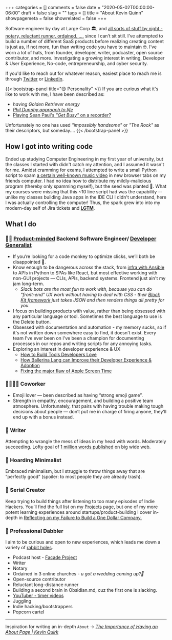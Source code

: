 +++
categories = []
comments = false
date = "2020-05-02T00:00:00-06:00"
draft = false
slug = ""
tags = []
title = "About Kevin Quinn"
showpagemeta = false
showrelated = false
+++

Software engineer by day at Large Corp 🏛, and [all sorts of stuff by night - notary, reluctant runner, ordained, ....](#-professional-dabbler) since I can’t sit still. I’ve attempted to build a number of different SaaS products before realizing creating content is just as, if not more, fun than writing code you have to maintain 🤓. I’ve worn a lot of hats, from founder, developer, writer, podcaster, open source contributor, and more. Investigating a growing interest in writing, Developer & User Experience, No-code, entrepreneurship, and cyber security.

If you'd like to reach out for whatever reason, easiest place to reach me is through [Twitter](https://twitter.com/maybekq) or [LinkedIn](https://linkedin.com/in/quinnkevinp).

{{< bootstrap-panel title="😊 Personality" >}}
If you are curious what it's like to work with me, I have been described as:

- _having Golden Retriever energy_
- [_Phil Dunphy approach to life_](https://modernfamily.fandom.com/wiki/Phil_Dunphy)
- [Playing Sean Paul's _"Get Busy"_ on a recorder?](/recorder-escapades/)

Unfortunately no one has used _"impossibly handsome"_ or _"The Rock"_ as their descriptors, but someday....
{{< /bootstrap-panel >}}

## How I got into writing code

Ended up studying Computer Engineering in my first year of university, but the classes I started with didn't catch my attention, and I assumed it wasn't for me. Amidst cramming for exams, I attempted to write a small Python script to spam [a certain well-known music video](https://www.youtube.com/watch?v=dQw4w9WgXcQ) in new browser tabs on my friends computer. I had no idea how to distribute my mildly-malicious program (thereby only spamming myself), but the seed was planted 🌱. What my courses were missing that this ~10 line script had was the capability -- unlike my classes building Java apps in the IDE CLI I didn't understand, here I was actually controlling the computer! Thus, the spark grew into into my modern-day self of Jira tickets and [**LGTM**](https://justtechdebt.com/articles/dev-already-abandoned-new-years-resolution-to-actually-read-prs/).

## What I do

### 🧑‍💻 [Product-minded](https://blog.pragmaticengineer.com/the-product-minded-engineer/) Backend Software Engineer/ [Developer Generalist](https://granot.dev/developer-generalists/)

- If you’re looking for a code monkey to optimize clicks, we’ll both be disappointed 🙈.
- Know enough to be dangerous across the stack, from [infra with Ansible](https://github.com/I-Dont-Remember/AnsibleLaptop) to APIs in Python to SPAs like React, but most effective working with non-GUI projects — CLIs, APIs, backend systems. Frontend just ain't my jam long-term.
  - _Slack bots are the most fun to work with, because you can do "front-end" UX work without having to deal with CSS - their [Block Kit framework](https://api.slack.com/block-kit) just takes JSON and then renders things all pretty for you._
- I focus on building products with value, rather than being obsessed with any particular language or tool. Sometimes the best language to use is the Delete button.
- Obsessed with documentation and automation - my memory sucks, so if it's not written down somewhere easy to find, it doesn't exist. Every team I've ever been on I've been a champion for documenting processes in our repos and writing scripts for any annoying tasks.
- Exploring an interest in developer experience & UX
    - [How to Build Tools Developers Love](https://kevinquinn.fun/blog/how-to-build-tools-developers-love/)
    - [How Ballerina Lang can Improve their Developer Experience & Adoption](https://kevinquinn.fun/blog/how-ballerina-lang-can-improve-their-developer-experience-adoption/)
    - [Fixing the major flaw of Apple Screen Time](https://kevinquinn.fun/blog/fixing-the-major-flaw-of-apple-screen-time/)

### 👩‍👩‍👧‍👧 Coworker

- Emoji lover — been described as having “strong emoji game”.
- Strength in empathy, encouragement, and building a positive team atmosphere. Unfortunately, that pairs with having trouble making tough decisions about people — don’t put me in charge of firing anyone, they’ll end up with a bonus instead.

### 📝 Writer

Attempting to wrangle the mess of ideas in my head with words. Moderately succeeding. Lofty goal of [1 million words published](https://kevinquinn.fun/wc/) on big wide web.

### 🚯 Hoarding Minimalist

Embraced minimalism, but I struggle to throw things away that are “perfectly good” (spoiler: to most people they are already trash). 

### 🥣 Serial Creator

Keep trying to build things after listening to too many episodes of Indie Hackers. You’ll find the full list on my [Projects](/projects/) page, but one of my more potent learning experiences around startups/product-building I cover in-depth in [Reflecting on my Failure to Build a One Dollar Company.](https://kevinquinn.fun/blog/reflecting-on-my-failure-to-build-a-one-dollar-company/)

### 🤹 Professional Dabbler

I aim to be curious and open to new experiences, which leads me down a variety of [rabbit holes](https://facadeproject.com).

- Podcast host - [Facade Project](https://facadeproject.com)
- Writer
- Notary
- Ordained in 3 online churches - _u got a wedding coming up?👀_
- Open-source contributor
- Reluctant long-distance runner
- Building a second brain in Obsidian.md, cuz the first one is slacking.
- [YouTuber - timer videos](https://www.youtube.com/channel/UC9YP1-_DAlDcW4vri2YUmcg/about)
- Juggling
- Indie hacking/bootstrappers
- Popcorn cartel

---

Inspiration for writing an in-depth `About` -> [_The Importance of Having an About Page | Kevin Quirk_](https://kevq.uk/the-importance-of-an-about-page/)